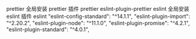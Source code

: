prettier
全局安装 prettier 插件 prettier
eslint-plugin-prettier
eslint 全局安装 eslint 插件 eslint
"eslint-config-standard": "^14.1.1",
"eslint-plugin-import": "^2.20.2",
"eslint-plugin-node": "^11.1.0",
"eslint-plugin-promise": "^4.2.1",
"eslint-plugin-standard": "^4.0.1",